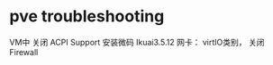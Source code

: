 # pve troubleshooting

VM中 关闭 ACPI Support
安装微码
Ikuai3.5.12
网卡： virtIO类别， 关闭 Firewall

```log



```
